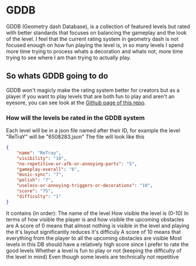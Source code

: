 # GDDB
GDDB (Geometry dash Database), is a collection of featured levels but rated with better standards that focuses on balancing the gameplay and the look of the level.
I feel that the current rating system in geometry dash is not focused enough on how fun playing the level is, in so many levels I spend more time trying to process whats a decoration and whats not, more time trying to see where I am than trying to actually play.

## So whats GDDB going to do
GDDB won't magicly make the rating system better for creators but as a player if you want to play levels that are both fun to play and aren't an eyesore, you can see look at the [Github page of this repo](https://Dev7z.github.io/gddb/).


### How will the levels be rated in the GDDB system
Each level will be in a json file named after their ID, for example the level "ReTraY" will be "6508283.json"
The file will look like this

```json
{
    "name": "ReTray",
    "visibility": "10",
    "no-repetitive-or-afk-or-annoying-parts": "5",
    "gameplay-overall": "6",
    "music-sync": "7",
    "polish": "7",
    "useless-or-annoying-triggers-or-decorations": "10",
    "score": "75",
    "difficulty": "1"
}
```

It contains (in order):
    The name of the level
    How visible the level is (0-10)
        In terms of how visible the player is and how visible the upcoming obstacles are
        A score of 0 means that almost nothing is visible in the level and playing the it's layout significantly reduces it's difficuly
        A score of 10 means that everything from the player to all the upcoming obstacles are visible
        Most levels in this DB should have a relatively high score since I prefer to rate the good levels
    Whether a level is fun to play or not (keeping the difficulty of the level in mind)
        Even though some levels are technically not repetitive
    
